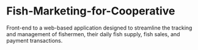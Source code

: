 # Fish-Marketing-for-Cooperative
Front-end to a web-based application designed to streamline the tracking and management of fishermen, their daily fish supply, fish sales, and payment transactions.
